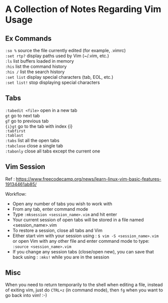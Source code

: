 # A Collection of Notes Regarding Vim Usage

## Ex Commands

`:so %` source the file currently edited (for example, .vimrc)  
`:set rtp?` display paths used by Vim (~/.vim, etc.)  
`:ls` list buffers loaded in memory  
`:his` list the command history  
`:his /` list the search history  
`:set list` display special characters (tab, EOL, etc.)  
`:set list!` stop displaying special characters  

## Tabs

`:tabedit <file>` open <file> in a new tab  
`gt` go to next tab  
`gT` go to previous tab  
`{i}gt` go to the tab with index {i}  
`:tabfirst`  
`:tablast`  
`:tabs` list all the open tabs  
`:tabclose` close a single tab  
`:tabonly` close all tabs except the current one  

## Vim Session

Ref : https://www.freecodecamp.org/news/learn-linux-vim-basic-features-19134461ab85/

Workflow:
* Open any number of tabs you wish to work with
* From any tab, enter command mode
* Type `:mksession <session_name>.vim` and hit enter
* Your current session of open tabs will be stored in a file named <session_name>.vim
* To restore a session, close all tabs and Vim
* Either start vim with your session using : `$ vim -S <session_name>.vim` or open Vim with any other file and enter command mode to type: `:source <session_name>.vim` 
* If you change any session tabs (close/open new), you can save that back using : `:mks!` while you are in the session

## Misc

When you need to return temporarily to the shell when editing a file, instead of exiting vim, just do `CTRL+z` (in command mode), then `fg` when you want to go back into vim! :-)
